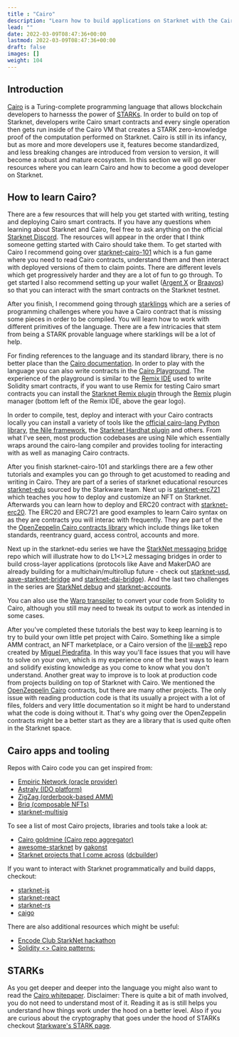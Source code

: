 ```yaml
---
title : "Cairo"
description: "Learn how to build applications on Starknet with the Cairo smart contract programming language."
lead: ""
date: 2022-03-09T08:47:36+00:00
lastmod: 2022-03-09T08:47:36+00:00
draft: false
images: []
weight: 104
---
```


## Introduction

[Cairo](https://www.cairo-lang.org/) is a Turing-complete programming language that allows blockchain developers to harnesss the power of [STARKs](https://starkware.co/stark/). In order to build on top of Starknet, developers write Cairo smart contracts and every single operation then gets run inside of the Cairo VM that creates a STARK zero-knowledge proof of the computation performed on Starknet. Cairo is still in its infancy, but as more and more developers use it, features become standardized, and less breaking changes are introduced from version to version, it will become a robust and mature ecosystem. In this section we will go over resources where you can learn Cairo and how to become a good developer on Starknet.

## How to learn Cairo?

There are a few resources that will help you get started with writing, testing and deploying Cairo smart contracts. If you have any questions when learning about Starknet and Cairo, feel free to ask anything on the official [Starknet Discord](https://discord.gg/7vbHfZKJ4m). The resources will appear in the order that I think someone getting started with Cairo should take them. To get started with Cairo I recommend going over [starknet-cairo-101](https://github.com/l-henri/starknet-cairo-101) which is a fun game where you need to read Cairo contracts, understand them and then interact with deployed versions of them to claim points. There are different levels which get progressively harder and they are a lot of fun to go through. To get started I also recommend setting up your wallet ([Argent X](https://www.argent.xyz/argent-x/) or [Braavos](https://braavos.app/)) so that you can interact with the smart contracts on the Starknet testnet.

After you finish, I recommend going through [starklings](https://github.com/onlydustxyz/starklings) which are a series of programming challenges where you have a Cairo contract that is missing some pieces in order to be compiled. You will learn how to work with different primitives of the language. There are a few intricacies that stem from being a STARK provable language where starklings will be a lot of help.

For finding references to the language and its standard library, there is no better place than the [Cairo documentation](https://www.cairo-lang.org/docs/). In order to play with the language you can also write contracts in the [Cairo Playground](https://www.cairo-lang.org/playground/). The experience of the playground is similar to the [Remix IDE](https://remix.ethereum.org/) used to write Solidity smart contracts, if you want to use Remix for testing Cairo smart contracts you can install the [Starknet Remix plugin](https://github.com/groksmith/starkware-remix-plugin) through the [Remix](https://remix.ethereum.org/) plugin manager (bottom left of the Remix IDE, above the gear logo).

In order to compile, test, deploy and interact with your Cairo contracts locally you can install a variety of tools like the [official cairo-lang Python library](https://starknet.io/docs/quickstart.html#quickstart), [the Nile framework](https://github.com/OpenZeppelin/nile/), the [Starknet Hardhat plugin](https://github.com/Shard-Labs/starknet-hardhat-plugin) and others. From what I've seen, most production codebases are using Nile which essentially wraps around the cairo-lang compiler and provides tooling for interacting with as well as managing Cairo contracts.

After you finish starknet-cairo-101 and starklings there are a few other tutorials and examples you can go through to get acustomed to reading and writing in Cairo. They are part of a series of starknet educational resources [starknet-edu](https://github.com/starknet-edu) sourced by the Starkware team. Next up is [starknet-erc721](https://github.com/starknet-edu/starknet-erc721) which teaches you how to deploy and customize an NFT on Starknet. Afterwards you can learn how to deploy and ERC20 contract with [starknet-erc20](https://github.com/starknet-edu/starknet-erc20). The ERC20 and ERC721 are good examples to learn Cairo syntax on as they are contracts you will interac with frequently. They are part of the the [OpenZeppelin Cairo contracts library](https://github.com/OpenZeppelin/cairo-contracts) which include things like token standards, reentrancy guard, access control, accounts and more.

Next up in the starknet-edu series we have the [StarkNet messaging bridge](https://github.com/starknet-edu/starknet-messaging-bridge) repo which will illustrate how to do L1<>L2 messaging bridges in order to build cross-layer applications (protocols like Aave and MakerDAO are already building for a multichain/multirollup future - check out [starknet-usd](https://github.com/orkunkilic/starknet-usd), [aave-starknet-bridge](https://github.com/aave-starknet-project/aave-starknet-bridge) and [starknet-dai-bridge](https://github.com/makerdao/starknet-dai-bridge)). And the last two challenges in the series are [StarkNet debug](https://github.com/starknet-edu/starknet-debug) and [starknet-accounts](https://github.com/starknet-edu/starknet-accounts).

You can also use the [Warp transpiler](https://github.com/NethermindEth/warp) to convert your code from Solidity to Cairo, although you still may need to tweak its output to work as intended in some cases.

After you've completed these tutorials the best way to keep learning is to try to build your own little pet project with Cairo. Something like a simple AMM contract, an NFT marketplace, or a Cairo version of the [lil-web3](https://github.com/m1guelpf/lil-web3/) repo created by [Miguel Piedrafita](https://twitter.com/m1guelpf). In this way you'll face issues that you will have to solve on your own, which is my experience one of the best ways to learn and solidify existing knowledge as you come to know what you don't understand. Another great way to improve is to look at production code from projects building on top of Starknet with Cairo. We mentioned the [OpenZeppelin Cairo](https://github.com/OpenZeppelin/cairo-contracts/) contracts, but there are many other projects. The only issue with reading production code is that its usually a project with a lot of files, folders and very little documentation so it might be hard to understand what the code is doing without it. That's why going over the OpenZeppelin contracts might be a better start as they are a library that is used quite often in the Starknet space.

## Cairo apps and tooling

Repos with Cairo code you can get inspired from:

- [Empiric Network (oracle provider)](https://github.com/42labs/Empiric/tree/master/contracts)
- [Astraly (IDO platform)](https://github.com/Astraly-Labs/astraly-contracts)
- [ZigZag (orderbook-based AMM)](https://github.com/ZigZagExchange/starknet-contracts)
- [Briq (composable NFTs)](https://github.com/briqNFT/briq-protocol)
- [starknet-multisig](https://github.com/eqlabs/starknet-multisig)

To see a list of most Cairo projects, libraries and tools take a look at:

- [Cairo goldmine (Cairo repo aggregator)](https://github.com/beautyisourbusiness/cairo-goldmine)
- [awesome-starknet](https://github.com/gakonst/awesome-starknet) by [gakonst](https://twitter.com/gakonst)
- [Starknet projects that I come across](https://github.com/stars/dcbuild3r/lists/starknet) ([dcbuilder](https://twitter.com/DCbuild3r))

If you want to interact with Starknet programmatically and build dapps, checkout:

- [starknet-js](https://github.com/0xs34n/starknet.js)
- [starknet-react](https://github.com/apibara/starknet-react)
- [starknet-rs](https://github.com/xJonathanLEI/starknet-rs)
- [caigo](https://github.com/dontpanicdao/caigo)

There are also additional resources which might be useful:

- [Encode Club StarkNet hackathon](https://twitter.com/anth0nybeaumont/status/1514429362807971853)
- [Solidity <> Cairo patterns:](https://github.com/behzatce/Solidity-vs-Cairo)

## STARKs

As you get deeper and deeper into the language you might also want to read the [Cairo whitepaper](https://www.cairo-lang.org/cairo-whitepaper/). Disclaimer: There is quite a bit of math involved, you do not need to understand most of it. Reading it as is still helps you understand how things work under the hood on a better level. Also if you are curious about the cryptography that goes under the hood of STARKs checkout [Starkware's STARK page](https://starkware.co/stark/).

